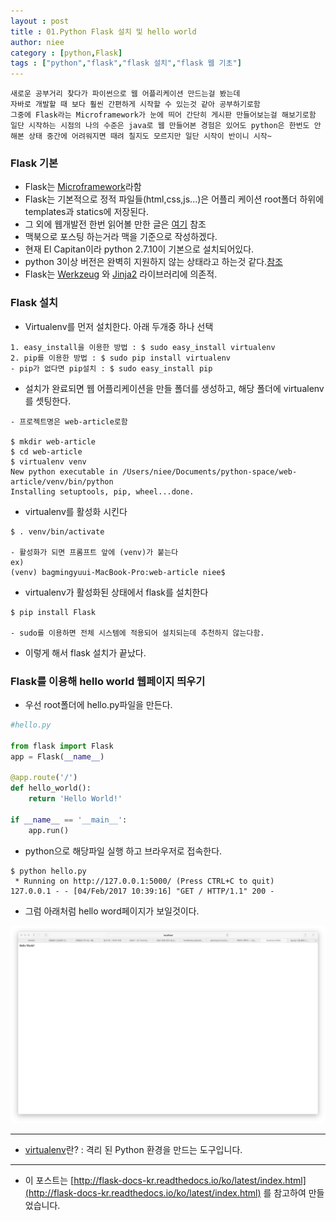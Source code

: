 ```yaml
---
layout : post
title : 01.Python Flask 설치 및 hello world
author: niee
category : [python,Flask]
tags : ["python","flask","flask 설치","flask 웹 기초"]
---
```


```
새로운 공부거리 찾다가 파이썬으로 웹 어플리케이션 만드는걸 봤는데
자바로 개발할 때 보다 훨씬 간편하게 시작할 수 있는것 같아 공부하기로함
그중에 Flask라는 Microframework가 눈에 띄어 간단히 게시판 만들어보는걸 해보기로함 일단 시작하는 시점의 나의 수준은 java로 웹 만들어본 경험은 있어도 python은 한번도 안해본 상태 중간에 어려워지면 때려 칠지도 모르지만 일단 시작이 반이니 시작~
```

### Flask 기본
 - Flask는 [Microframework](http://flask-docs-kr.readthedocs.io/ko/latest/foreword.html#micro)라함
 - Flask는 기본적으로 정적 파일들(html,css,js...)은 어플리 케이션 root폴더 하위에 templates과 statics에 저장된다.
 - 그 외에 웹개발전 한번 읽어볼 만한 글은 [여기](http://flask-docs-kr.readthedocs.io/ko/latest/advanced_foreword.html#flask) 참조
 - 맥북으로 포스팅 하는거라 맥을 기준으로 작성하겠다.
 - 현재 El Capitan이라 python 2.7.10이 기본으로 설치되어있다.
 - python 3이상 버전은 완벽히 지원하지 않는 상태라고 하는것 같다.[참조](http://flask-docs-kr.readthedocs.io/ko/latest/advanced_foreword.html#python3)
 - Flask는 [Werkzeug](http://werkzeug.pocoo.org) 와 [Jinja2](http://jinja.pocoo.org) 라이브러리에 의존적.

### Flask 설치
- Virtualenv를 먼저 설치한다. 아래 두개중 하나 선택

```
1. easy_install을 이용한 방법 : $ sudo easy_install virtualenv
2. pip를 이용한 방법 : $ sudo pip install virtualenv
- pip가 없다면 pip설치 : $ sudo easy_install pip
```

- 설치가 완료되면 웹 어플리케이션을 만들 폴더를 생성하고, 해당 폴더에 virtualenv를 셋팅한다.

```
- 프로젝트명은 web-article로함

$ mkdir web-article
$ cd web-article
$ virtualenv venv
New python executable in /Users/niee/Documents/python-space/web-article/venv/bin/python
Installing setuptools, pip, wheel...done.
```

- virtualenv를 활성화 시킨다

```
$ . venv/bin/activate

- 활성화가 되면 프롬프트 앞에 (venv)가 붙는다
ex)
(venv) bagmingyuui-MacBook-Pro:web-article niee$
```

- virtualenv가 활성화된 상태에서 flask를 설치한다

```
$ pip install Flask

- sudo를 이용하면 전체 시스템에 적용되어 설치되는데 추천하지 않는다함.
```

- 이렇게 해서 flask 설치가 끝났다.

### Flask를 이용해 hello world 웹페이지 띄우기
- 우선 root폴더에 hello.py파일을 만든다.

```python
#hello.py

from flask import Flask
app = Flask(__name__)

@app.route('/')
def hello_world():
    return 'Hello World!'

if __name__ == '__main__':
    app.run()
```

- python으로 해당파일 실행 하고 브라우저로 접속한다.

```
$ python hello.py
 * Running on http://127.0.0.1:5000/ (Press CTRL+C to quit)
127.0.0.1 - - [04/Feb/2017 10:39:16] "GET / HTTP/1.1" 200 -
```

- 그럼 아래처럼 hello word페이지가 보일것이다.

![flask_hello](/images/python/flask/1-1.png)

----------

- [virtualenv](https://virtualenv.pypa.io/en/stable/)란? : 격리 된 Python 환경을 만드는 도구입니다.

----------

- 이 포스트는 [http://flask-docs-kr.readthedocs.io/ko/latest/index.html](http://flask-docs-kr.readthedocs.io/ko/latest/index.html) 를 참고하여 만들었습니다.
